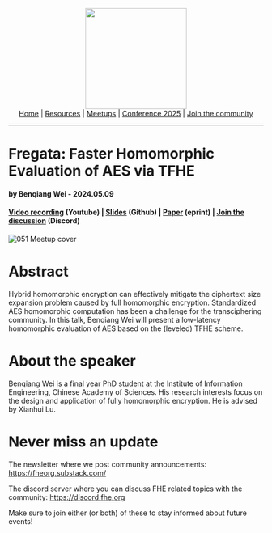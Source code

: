 <!-- Main header navigation -->
<p align="center">
  <img width="200" src="https://user-images.githubusercontent.com/5758427/180978488-db825482-5a58-4c7c-9589-c494a6f0be04.png"><br/>
  <a href="https://fhe-org.github.io">Home</a> | <a href="https://fhe-org.github.io/resources">Resources</a> | <a href="https://fhe-org.github.io/meetups/">Meetups</a> | <a href="https://fhe-org.github.io/conferences/conference-2025/">Conference 2025</a> | <a href="https://fhe-org.github.io/community">Join the community</a>
</p>
<hr/>
<!-- /Main header navigation -->


# Fregata: Faster Homomorphic Evaluation of AES via TFHE
#### by Benqiang Wei - 2024.05.09
#### <a href="https://www.youtube.com/watch?v=fd344awlhsk&list=PLnbmMskCVh1chnSM8Jjy6Nk3IH6fpn7MM&index=1">Video recording</a> (Youtube) | <a href="https://github.com/FHE-org/fhe-org.github.io/files/15272933/Presentation_FHE.org2024.pdf">Slides</a> (Github) | <a href="https://link.springer.com/chapter/10.1007/978-3-031-49187-0_20">Paper</a> (eprint) | <a href="https://discord.fhe.org">Join the discussion</a> (Discord)

![051 Meetup cover](https://github.com/FHE-org/fhe-org.github.io/assets/37557436/be20d957-ac0d-4cf7-9114-72520489d3a3)



# Abstract

Hybrid homomorphic encryption can effectively mitigate the ciphertext size expansion problem caused by full homomorphic encryption. Standardized AES homomorphic computation has been a challenge for the transciphering community.
In this talk, Benqiang Wei will present a low-latency homomorphic evaluation of AES based on the (leveled) TFHE scheme.

# About the speaker

Benqiang Wei is a final year PhD student at the Institute of Information Engineering, Chinese Academy of Sciences. His research interests focus on the design and application of fully homomorphic encryption. He is advised by Xianhui Lu.

# Never miss an update

The newsletter where we post community announcements: https://fheorg.substack.com/

The discord server where you can discuss FHE related topics with the community: https://discord.fhe.org

Make sure to join either (or both) of these to stay informed about future events!

